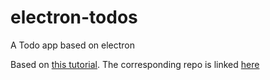 # electron-todos
A Todo app based on electron

Based on [this tutorial](https://codeburst.io/build-a-todo-app-with-electron-d6c61f58b55a). The corresponding repo is linked [here](https://github.com/CodeDraken/electron-todo)
